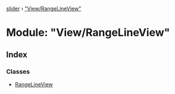 [slider](../globals.md) › ["View/RangeLineView"](_view_rangelineview_.md)

# Module: "View/RangeLineView"

## Index

### Classes

* [RangeLineView](../classes/_view_rangelineview_.rangelineview.md)
